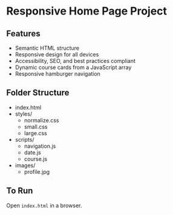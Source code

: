 # Responsive Home Page Project

## Features
- Semantic HTML structure
- Responsive design for all devices
- Accessibility, SEO, and best practices compliant
- Dynamic course cards from a JavaScript array
- Responsive hamburger navigation

## Folder Structure
- index.html
- styles/
  - normalize.css
  - small.css
  - large.css
- scripts/
  - navigation.js
  - date.js
  - course.js
- images/
  - profile.jpg

## To Run
Open `index.html` in a browser.
